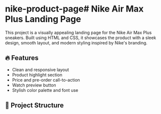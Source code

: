 # nike-product-page# Nike Air Max Plus Landing Page

This project is a visually appealing landing page for the Nike Air Max Plus sneakers. Built using HTML and CSS, it showcases the product with a sleek design, smooth layout, and modern styling inspired by Nike's branding.

## 🔥 Features
- Clean and responsive layout
- Product highlight section
- Price and pre-order call-to-action
- Watch preview button
- Stylish color palette and font use

## 📁 Project Structure
